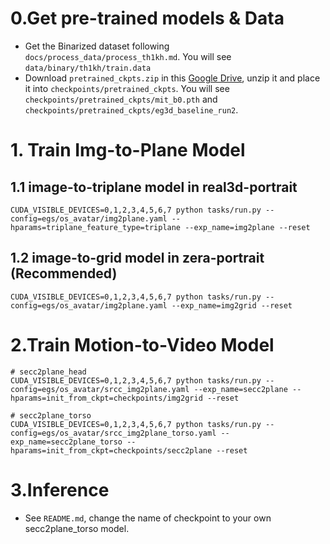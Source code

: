 # 0.Get pre-trained models & Data
- Get the Binarized dataset following `docs/process_data/process_th1kh.md`. You will see `data/binary/th1kh/train.data`
- Download `pretrained_ckpts.zip` in this [Google Drive](https://drive.google.com/drive/folders/1MAveJf7RvJ-Opg1f5qhLdoRoC_Gc6nD9?usp=sharing), unzip it and place it into `checkpoints/pretrained_ckpts`. You will see `checkpoints/pretrained_ckpts/mit_b0.pth` and `checkpoints/pretrained_ckpts/eg3d_baseline_run2`.


# 1. Train Img-to-Plane Model
## 1.1 image-to-triplane model in real3d-portrait
```
CUDA_VISIBLE_DEVICES=0,1,2,3,4,5,6,7 python tasks/run.py --config=egs/os_avatar/img2plane.yaml --hparams=triplane_feature_type=triplane --exp_name=img2plane --reset
```
## 1.2 image-to-grid model in zera-portrait (Recommended)
```
CUDA_VISIBLE_DEVICES=0,1,2,3,4,5,6,7 python tasks/run.py --config=egs/os_avatar/img2plane.yaml --exp_name=img2grid --reset
```

# 2.Train Motion-to-Video Model
```
# secc2plane_head
CUDA_VISIBLE_DEVICES=0,1,2,3,4,5,6,7 python tasks/run.py --config=egs/os_avatar/srcc_img2plane.yaml --exp_name=secc2plane --hparams=init_from_ckpt=checkpoints/img2grid --reset

# secc2plane_torso
CUDA_VISIBLE_DEVICES=0,1,2,3,4,5,6,7 python tasks/run.py --config=egs/os_avatar/srcc_img2plane_torso.yaml --exp_name=secc2plane_torso --hparams=init_from_ckpt=checkpoints/secc2plane --reset
```

# 3.Inference
- See `README.md`, change the name of checkpoint to your own secc2plane_torso model.
